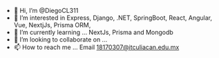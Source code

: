 - 👋 Hi, I’m @DiegoCL311
- 👀 I’m interested in Express, Django, .NET, SpringBoot, React, Angular, Vue, NextjJs, Prisma ORM,
- 🌱 I’m currently learning ... NextJs, Prisma and Mongodb
- 💞️ I’m looking to collaborate on ... 
- 📫 How to reach me ... Email 18170307@itculiacan.edu.mx

<!---
DiegoCL311/DiegoCL311 is a ✨ special ✨ repository because its `README.md` (this file) appears on your GitHub profile.
You can click the Preview link to take a look at your changes.
--->
